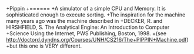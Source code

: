 +Pippin
+======
+A simulator of a simple CPU and Memory. It is sophisticated enough to execute sorting.
+The inspiration for the machine many years ago was the machine described in
+DECKER, R. and HIRSHFIELD, S. The Analytical Engine: An Introduction to Computer
+Science Using the Internet, PWS Publishing, Boston, 1998.
+(see http://doctord.dyndns.org/Courses/UNH/CS216/The+PIPPIN+Machine.pdf)
+but this one is VERY different.